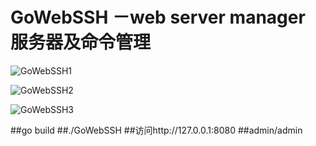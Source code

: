 GoWebSSH －web server manager 服务器及命令管理
====
![GoWebSSH1](http://i12.tietuku.com/21466ff0ec742d6d.jpg) 

![GoWebSSH2](http://i5.tietuku.com/6e3aa6de243e98d5.jpg) 

![GoWebSSH3](http://i5.tietuku.com/be906e657da9a32b.jpg) 

##go build
##./GoWebSSH
##访问http://127.0.0.1:8080
##admin/admin
